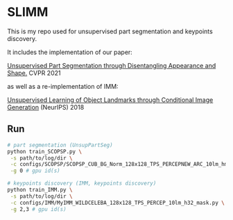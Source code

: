 # SLIMM

This is my repo used for unsupervised part segmentation and keypoints discovery. 

It includes the implementation of our paper: 

[Unsupervised Part Segmentation through Disentangling Appearance and Shape.](https://arxiv.org/abs/2105.12405) CVPR 2021 

as well as a re-implementation of IMM:

[Unsupervised Learning of Object Landmarks through Conditional Image Generation](https://www.robots.ox.ac.uk/~vgg/research/unsupervised_landmarks/) (NeurIPS) 2018


## Run
```bash
# part segmentation (UnsupPartSeg)
python train_SCOPSP.py \
 -s path/to/log/dir \
 -c configs/SCOPSP/SCOPSP_CUB_BG_Norm_128x128_TPS_PERCEPNEW_ARC_10lm_hm32_newtc.py \
 -g 0 # gpu id(s)

# keypoints discovery (IMM, keypoints discovery)
python train_IMM.py \
 -s path/to/log/dir \
 -c configs/IMM/MyIMM_WILDCELEBA_128x128_TPS_PERCEP_10lm_h32_mask.py \
 -g 2,3 # gpu id(s)
```




